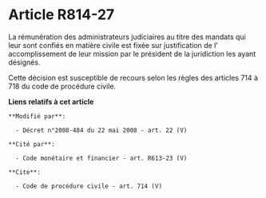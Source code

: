 # Article R814-27

La rémunération des administrateurs judiciaires au titre des mandats qui leur sont confiés en matière civile est fixée sur
justification de l' accomplissement de leur mission par le président de la juridiction les ayant désignés. 

Cette décision est susceptible de recours selon les règles des articles 714 à 718 du code de procédure civile.

**Liens relatifs à cet article**

	**Modifié par**:

	  - Décret n°2008-484 du 22 mai 2008 - art. 22 (V)

	**Cité par**:

	  - Code monétaire et financier - art. R613-23 (V)

	**Cite**:

	  - Code de procédure civile - art. 714 (V)
